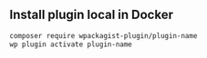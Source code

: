 ## Install plugin local in Docker
```zsh
composer require wpackagist-plugin/plugin-name
wp plugin activate plugin-name
```